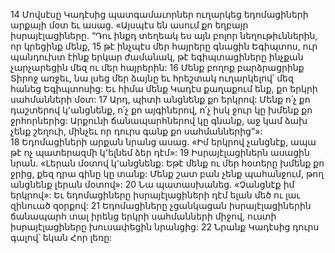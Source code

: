 14 Մովսէսը Կադէսից պատգամաւորներ ուղարկեց եդոմացիների արքայի մօտ եւ ասաց. «Այսպէս են ասում քո եղբայր իսրայէլացիները. “Դու ինքդ տեղեակ ես այն բոլոր նեղութիւններին, որ կրեցինք մենք, 15 թէ ինչպէս մեր հայրերը գնացին Եգիպտոս, ուր պանդուխտ էինք երկար ժամանակ, թէ եգիպտացիները ինչքան չարչարեցին մեզ ու մեր հայրերին: 16 Մենք բողոք բարձրացրինք Տիրոջ առջեւ, նա լսեց մեր ձայնը եւ հրեշտակ ուղարկելով՝ մեզ հանեց Եգիպտոսից: Եւ հիմա մենք Կադէս քաղաքում ենք, քո երկրի սահմանների մօտ: 17 Արդ, պիտի անցնենք քո երկրով: Մենք ո՛չ քո դաշտերով կ՚անցնենք, ո՛չ քո այգիներով, ո՛չ իսկ ջուր կը խմենք քո ջրհորներից: Արքունի ճանապարհներով կը գնանք, աջ կամ ձախ չենք շեղուի, մինչեւ որ դուրս գանք քո սահմաններից”»: 18 Եդոմացիների արքան նրանց ասաց. «Իմ երկրով չանցնէք, ապա թէ ոչ պատերազմի կ՚ելնեմ ձեր դէմ»: 19 Իսրայէլացիներն ասացին նրան. «Լերան մօտով կ՚անցնենք: Եթէ մենք ու մեր հօտերը խմենք քո ջրից, քեզ դրա գինը կը տանք: Մենք շատ բան չենք պահանջում, թող անցնենք լերան մօտով»: 20 Նա պատասխանեց. «Չանցնէք իմ երկրով»: Եւ եդոմացիները իսրայէլացիների դէմ ելան մեծ ու լաւ զինուած զօրքով: 21 Եդոմացիները չցանկացան իսրայէլացիներին ճանապարհ տալ իրենց երկրի սահմանների միջով, ուստի իսրայէլացիները խուսափեցին նրանցից: 22 Նրանք Կադէսից դուրս գալով՝ եկան Հոր լեռը:
